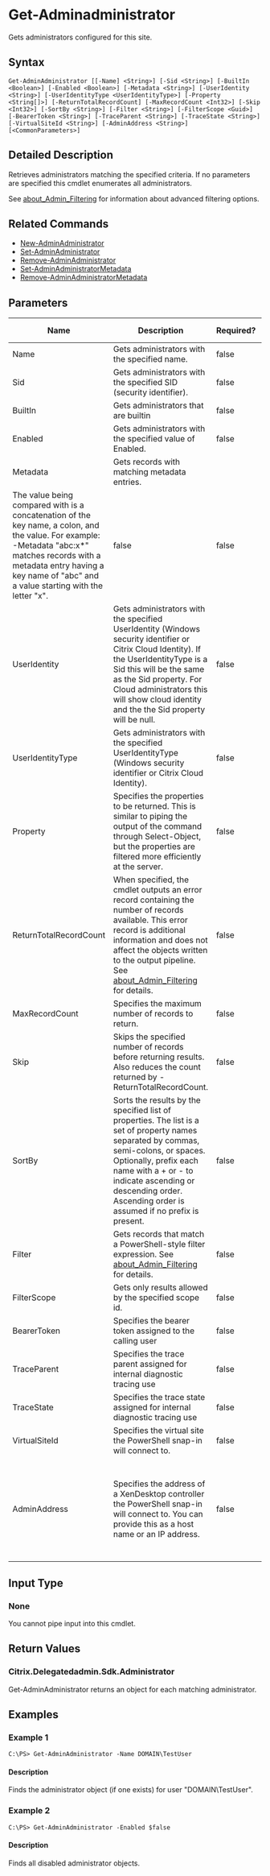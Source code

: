 ﻿
# Get-Adminadministrator
Gets administrators configured for this site.
## Syntax

```
Get-AdminAdministrator [[-Name] <String>] [-Sid <String>] [-BuiltIn <Boolean>] [-Enabled <Boolean>] [-Metadata <String>] [-UserIdentity <String>] [-UserIdentityType <UserIdentityType>] [-Property <String[]>] [-ReturnTotalRecordCount] [-MaxRecordCount <Int32>] [-Skip <Int32>] [-SortBy <String>] [-Filter <String>] [-FilterScope <Guid>] [-BearerToken <String>] [-TraceParent <String>] [-TraceState <String>] [-VirtualSiteId <String>] [-AdminAddress <String>] [<CommonParameters>]
```

## Detailed Description
Retrieves administrators matching the specified criteria. If no parameters are specified this cmdlet enumerates all administrators.

See [about\_Admin\_Filtering](../about_Admin_Filtering/) for information about advanced filtering options.


## Related Commands

* [New-AdminAdministrator](../New-AdminAdministrator/)
* [Set-AdminAdministrator](../Set-AdminAdministrator/)
* [Remove-AdminAdministrator](../Remove-AdminAdministrator/)
* [Set-AdminAdministratorMetadata](../Set-AdminAdministratorMetadata/)
* [Remove-AdminAdministratorMetadata](../Remove-AdminAdministratorMetadata/)
## Parameters
| Name   | Description | Required? | Pipeline Input | Default Value |
| --- | --- | --- | --- | --- |
| Name | Gets administrators with the specified name. | false | true (ByValue, ByPropertyName) |  |
| Sid | Gets administrators with the specified SID (security identifier). | false | true (ByPropertyName) |  |
| BuiltIn | Gets administrators that are builtin | false | false |  |
| Enabled | Gets administrators with the specified value of Enabled. | false | false |  |
| Metadata | Gets records with matching metadata entries.  
The value being compared with is a concatenation of the key name, a colon, and the value. For example: -Metadata "abc:x\*" matches records with a metadata entry having a key name of "abc" and a value starting with the letter "x". | false | false |  |
| UserIdentity | Gets administrators with the specified UserIdentity (Windows security identifier or Citrix Cloud Identity). If the UserIdentityType is a Sid this will be the same as the Sid property. For Cloud administrators this will show cloud identity and the the Sid property will be null. | false | false |  |
| UserIdentityType | Gets administrators with the specified UserIdentityType (Windows security identifier or Citrix Cloud Identity). | false | false |  |
| Property | Specifies the properties to be returned. This is similar to piping the output of the command through Select-Object, but the properties are filtered more efficiently at the server. | false | false |  |
| ReturnTotalRecordCount | When specified, the cmdlet outputs an error record containing the number of records available. This error record is additional information and does not affect the objects written to the output pipeline. See [about\_Admin\_Filtering](../about_Admin_Filtering/) for details. | false | false | False |
| MaxRecordCount | Specifies the maximum number of records to return. | false | false | 250 |
| Skip | Skips the specified number of records before returning results. Also reduces the count returned by -ReturnTotalRecordCount. | false | false | 0 |
| SortBy | Sorts the results by the specified list of properties. The list is a set of property names separated by commas, semi-colons, or spaces. Optionally, prefix each name with a + or - to indicate ascending or descending order. Ascending order is assumed if no prefix is present. | false | false | The default sort order is by name or unique identifier. |
| Filter | Gets records that match a PowerShell-style filter expression. See [about\_Admin\_Filtering](../about_Admin_Filtering/) for details. | false | false |  |
| FilterScope | Gets only results allowed by the specified scope id. | false | false |  |
| BearerToken | Specifies the bearer token assigned to the calling user | false | false |  |
| TraceParent | Specifies the trace parent assigned for internal diagnostic tracing use | false | false |  |
| TraceState | Specifies the trace state assigned for internal diagnostic tracing use | false | false |  |
| VirtualSiteId | Specifies the virtual site the PowerShell snap-in will connect to. | false | false |  |
| AdminAddress | Specifies the address of a XenDesktop controller the PowerShell snap-in will connect to. You can provide this as a host name or an IP address. | false | false | Localhost. Once a value is provided by any cmdlet, this value becomes the default. |

## Input Type

### None
You cannot pipe input into this cmdlet.
## Return Values

### Citrix.Delegatedadmin.Sdk.Administrator
Get-AdminAdministrator returns an object for each matching administrator.
## Examples

### Example 1

```
C:\PS> Get-AdminAdministrator -Name DOMAIN\TestUser
```

#### Description
Finds the administrator object (if one exists) for user "DOMAIN\\TestUser".
### Example 2

```
C:\PS> Get-AdminAdministrator -Enabled $false
```

#### Description
Finds all disabled administrator objects.
